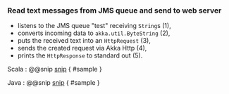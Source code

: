 ### Read text messages from JMS queue and send to web server

- listens to the JMS queue "test" receiving `String`s (1),
- converts incoming data to `akka.util.ByteString` (2),
- puts the received text into an `HttpRequest` (3),
- sends the created request via Akka Http (4),
- prints the `HttpResponse` to standard out (5).

Scala
: @@snip [snip](/src/main/scala/samples/scaladsl/JmsToHttpGet.scala) { #sample }

Java
: @@snip [snip](/src/main/java/samples/javadsl/JmsToHttpGet.java) { #sample }
